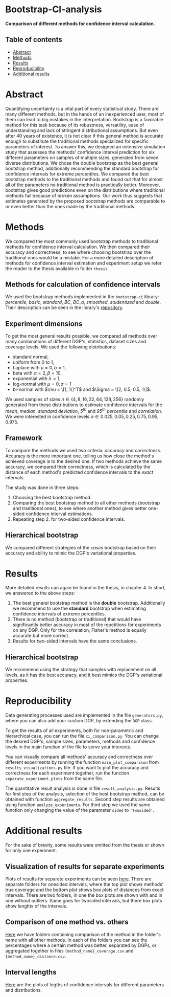 # Bootstrap-CI-analysis
**Comparison of different methods for confidence interval calculation.**

## Table of contents
- [Abstract](#abstract)
- [Methods](#methods)
- [Results](#results)
- [Reproducibility](#reproducibility)
- [Additional results](#additional-results)

# Abstract
Quantifying uncertainty is a vital part of every statistical study. There are many different methods, but in the hands 
of an inexperienced user, most of them can lead to big mistakes in the interpretation. 
Bootstrap is a favorable method for this task because of its robustness, versatility, ease of understanding and lack of 
stringent distributional assumptions. 
But even after 40 years of existence, it is not clear if this general method is accurate enough to substitute the 
traditional methods specialized for specific parameters of interest.
To answer this, we designed an extensive simulation study that assesses the methods' confidence interval prediction for 
six different parameters on samples of multiple sizes, generated from seven diverse distributions. 
We chose the double bootstrap as the best general bootstrap method, additionally recommending the standard bootstrap 
for confidence intervals for extreme percentiles.
We compared the best bootstrap methods to the traditional methods and found out that for almost all of the parameters 
no traditional method is practically better. Moreover, bootstrap gives good predictions even on the distributions where 
traditional methods fail because of broken assumptions.
Our work thus suggests that estimates generated by the proposed bootstrap methods are comparable to or even better than 
the ones made by the traditional methods.

# Methods
We compared the most commonly used bootstrap methods to traditional methods for confidence interval
calculation. 
We then compared their accuracy and correctness, to see where choosing bootstrap over the traditional ones 
would be a mistake. 
For a more detailed description of methods for confidence interval estimation and experiment setup we refer the reader 
to the thesis available in folder `thesis`.

## Methods for calculation of confidence intervals
We used the bootstrap methods implemented in the `bootstrap-ci` library: *percentile*, *basic*, *standard*, *BC*, 
*BC_a*, *smoothed*, *studentized* and *double*. 
Their description can be seen in the library's
[repository](https://github.com/zrimseku/bootstrap-ci). 

## Experiment dimensions
To get the most general results possible, we compared all methods over many combinations of different DGP's, statistics, 
dataset sizes and coverage levels.
We used the following distributions:
- standard normal,
- uniform from $0$ to $1$,
- Laplace with $\mu = 0, b = 1$,
- beta with $\alpha = 2, \beta = 10$,
- exponential with $\lambda = 1$,
- log-normal with $\mu = 0, \sigma = 1$
- bi-normal with $\mu = \[1, 1\]^T$ 
            and $\Sigma = \[2, 0.5; 0.5, 1\]$.
  
We used samples of sizes $n \in \{4, 8, 16, 32, 64, 128, 256\}$ randomly generated from these distributions to estimate 
confidence intervals for the *mean*, *median*, *standard deviation*, *5<sup>th</sup>* and *95<sup>th</sup> percentile* and *correlation*.
We were interested in confidence levels $\alpha \in {0.025, 0.05, 0.25, 0.75, 0.95, 0.975}$.

## Framework
To compare the methods we used two criteria: *accuracy* and *correctness*. Accuracy is the more important one, telling 
us how close the method's achieved coverage is to the desired one. If two methods achieve the same accuracy, we compared
their correctness, which is calculated by the distance of each method's predicted confidence intervals to the *exact* 
intervals.

The study was done in three steps:
1. Choosing the best bootstrap method.
2. Comparing the best bootstrap method to all other methods (bootstrap and traditional ones), to see where another 
method gives better one-sided confidence interval estimations.
3. Repeating step 2. for two-sided confidence intervals.

## Hierarchical bootstrap
We compared different strategies of the *cases* bootstrap based on their accuracy and ability to mimic the DGP's 
variational properties.

# Results
More detailed results can again be found in the thesis, in chapter 4.
In short, we answered to the above steps:
1. The best general bootstrap method is the **double** bootstrap. Additionally we recommend to use the **standard** 
   bootstrap when estimating confidence intervals of extreme percentiles.
2. There is no method (bootstrap or traditional) that would have significantly better accuracy in most of the 
   repetitions for experiments on any DGP. Only for the correlation, Fisher's method is equally accurate but more
   correct.
3. Results for two-sided intervals have the same conclusions.

## Hierarchical bootstrap
We recommend using the strategy that samples with replacement on all levels, as it has the best accuracy, and it best
mimics the DGP's variational properties.

# Reproducibility
Data generating processes used are implemented in the file `generators.py`, where you can also add your custom DGP, by
extending the `DGP` class. 

To get the results of all experiments, both for non-parametric and hierarchical case, you can run the file 
`ci_comparison.py`. You can change the desired DGP's, sample sizes, parameters, methods and confidence levels in the 
main function of the file to serve your interests.

You can visually compare all methods' accuracy and correctness over different experiments by running the function 
`main_plot_comparison` from `results_visualizations.py` file.
If you want to plot the accuracy and correctness for each experiment together, run the function 
`separate_experiment_plots` from the same file.

The quantitative result analysis is done in file `result_analysis.py`. Results for first step of the analysis, selection
of the best bootstrap method, can be obtained with function `aggregate_results`. Second step results are obtained using
function `analyze_experiments`. 
For third step we used the same function only changing the value of the parameter `sided` to `'twosided'`.

# Additional results
For the sake of brevity, some results were omitted from the thesis or shown for only one experiment.

## Visualization of results for separate experiments
Plots of results for separate experiments can be seen [here](https://unilj-my.sharepoint.com/:f:/g/personal/uz2273_student_uni-lj_si/EiUyOxbJPHBBrm_me1NFhYkBBbNXr5dCdN6ZBCmnMuOHuA?e=QWIJ2y). There are separate folders for onesided intervals, where the top plot shows methods' true coverage and the bottom plot shows box plots of distances from exact intervals. There are two folders, in one the box plots are shown with and in one without outliers. Same goes for twosided intervals, but there box plots show lenghts of the intervals.

## Comparison of one method vs. others
[Here](https://unilj-my.sharepoint.com/:f:/g/personal/uz2273_student_uni-lj_si/EnidHNEzj95Eq3SBazhFBbUBIhPfYucwCBrGQwy173Kr4Q?e=eI4ocF) we have folders containing comparison of the method in the folder's name with all other methods. In each of the folders you can see the percentages where a certain method was better, separated by DGPs, or aggregated together in files `{method_name}_coverage.csv` and `{method_name}_distance.csv`.

## Interval lengths
[Here](https://unilj-my.sharepoint.com/:f:/g/personal/uz2273_student_uni-lj_si/EskVr9ueqDpKmaN6ndIcNe4Btl-c42KBz89LaLebzJfcxQ?e=bcJ2p7) are the plots of legths of confidence intervals for different parameters and distributions.
